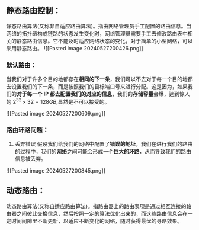 ## 静态路由控制：
静态路由算法(又称非自适应路由算法)。指由网络管理员手工配置的路由信息。当网络的拓扑结构或链路的状态发生变化时，网络管理员需要手工去修改路由表中相关的静态路由信息。它不能及时适应网络状态的变化，对于简单的小型网络，可以采用静态路由。
![[Pasted image 20240527200426.png]]

### 默认路由：
当我们对于许多个目的地都存在**相同的下一条**，我们可以不去对于每一个目的地都去设置我们的下一条，而是按照我们的目标端口号来进行分配。这是因为，如果我们的**对于每一个 IP 都去配置我们的对应的信息**，我们的**存储容量**会爆，达到惊人的 $2^{32}\times32=128GB$,显然是不可以接受的。

![[Pasted image 20240527200609.png]]



### 路由环路问题：
1. 丢弃错误
假设我们给我们的网络中配置了**错误的地址**，我们在进行我们的路由的过程中，我们的**网络**之间可能会形成一个**巨大的环路**，从而导致我们的路由信息被丢弃。

![[Pasted image 20240527200845.png]]

## 动态路由：
动态路由算法(又称自适应路由算法)。指路由器上的路由表项是通过相互连接的路由器之间彼此交换信息，然后按照一定的算法优化出来的，而这些路由信息会在一定时间间隙里不断更新，以适应不断变化的网络，随时获得最优的寻路效果。
